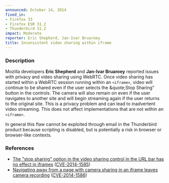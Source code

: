 ```yaml
---
announced: October 14, 2014
fixed_in:
- Firefox 33
- Firefox ESR 31.2
- Thunderbird 31.2
impact: Moderate
reporter: Eric Shepherd, Jan-Ivar Bruaroey
title: Inconsistent video sharing within iframe
---
```


<h3>Description</h3>

<p>Mozilla developers <strong>Eric Shepherd</strong> and <strong>Jan-Ivar
Bruaroey</strong> reported issues with privacy and video sharing using WebRTC.
Once video sharing has started within a WebRTC session running within an
<code>&lt;iframe&gt;</code>, video will continue to be shared even if the user
selects the &amp;quote;Stop Sharing" button in the controls. The camera will
also remain on even if the user navigates to another site and will begin
streaming again if the user returns to the original site. This is a privacy
problem and can lead to inadvertent video streaming. This does not affect
implementations that are not within an <code>&lt;iframe&gt;</code>.
</p>

<p class="note">In general this flaw cannot be exploited through email in the
Thunderbird product because scripting is disabled, but is potentially a risk in
browser or browser-like contexts.</p>

<h3>References</h3>

<ul>
  <li><a href="https://bugzilla.mozilla.org/show_bug.cgi?id=1062876">
       The "stop sharing" option in the video sharing control in the
URL bar has no effect in iframes</a> (<a href="http://cve.mitre.org/cgi-bin/cvename.cgi?name=CVE-2014-1585" class="ex-ref">CVE-2014-1585</a>)</li>
  <li><a href="https://bugzilla.mozilla.org/show_bug.cgi?id=1062981">
       Navigating away from a page with camera sharing in an iframe leaves camera recording</a> (<a href="http://cve.mitre.org/cgi-bin/cvename.cgi?name=CVE-2014-1586" class="ex-ref">CVE-2014-1586</a>)</li>
</ul>



